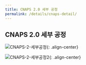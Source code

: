 ```yaml
---
title: CNAPS 2.0 세부 공정
permalink: /details/cnaps-detail/
---
```


## CNAPS 2.0 세부 공정

![CNAPS-2-세부공정](https://cnaps-skcc.github.io/assets/images/cnaps-details.png){: .align-center}

![CNAPS-2-세부공정2](https://cnaps-skcc.github.io/assets/images/cnaps-Integ.png){: .align-center}
